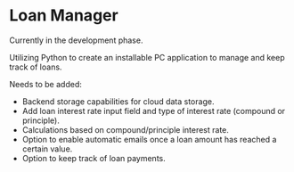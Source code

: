 # Loan Manager

Currently in the development phase.

Utilizing Python to create an installable PC application to manage and keep track of loans.

Needs to be added:
- Backend storage capabilities for cloud data storage.
- Add loan interest rate input field and type of interest rate (compound or principle).
- Calculations based on compound/principle interest rate.
- Option to enable automatic emails once a loan amount has reached a certain value.
- Option to keep track of loan payments.
